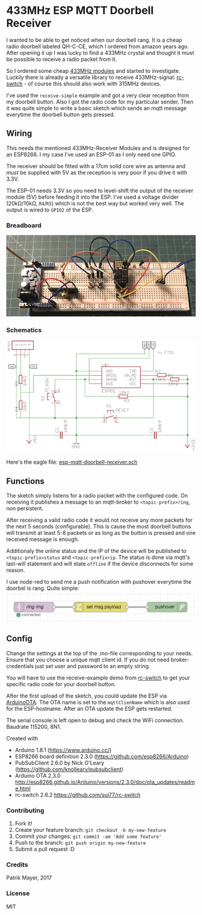 # 433MHz ESP MQTT Doorbell Receiver

I wanted to be able to get noticed when our doorbell rang. It is a cheap radio doorbell labeled QH-C-CE, which I ordered from amazon years ago. 
After opening it up I was lucky to find a 433MHz crystal and thought it must be possible to receive a radio packet from it.

So I ordered some cheap [433MHz modules](https://www.amazon.de/XCSOURCE-Transmitter-Receiver-Arduino-TE122/dp/B00V4ISS38/ref=sr_1_3?ie=UTF8&qid=1490643731&sr=8-3) and started to investigate. Luckily there is already a versatile library to receive 433MHz-signal: [rc-switch](https://github.com/sui77/rc-switch) - of course this should also work with 315MHz devices.

I've used the `receive-simple` example and got a very clear reception from my doorbell button. Also I got the radio code for my particular sender. Then it was quite simple to write a basic sketch which sends an mqtt message everytime the doorbell button gets pressed.

## Wiring
This needs the mentioned 433MHz-Receiver Modules and is designed for an ESP8266. I my case I've used an ESP-01 as I only need one GPIO.

The receiver should be fitted with a 17cm solid core wire as antenna and _must_ be supplied with 5V as the reception is very poor if you drive it with 3.3V.

The ESP-01 needs 3.3V so you need to level-shift the output of the receiver module (5V) before feeding it into the ESP. I've used a voltage divider (20kΩ/10kΩ, `R4`/`R5`) which is not the best way but worked very well. The output is wired to `GPIO2` of the ESP.

### Breadboard
![image of breadboard wiring](esp-mqtt-doorbell-receiver-breadboard.jpg)

### Schematics
![image of circuit schematic](esp-mqtt-doorbell-receiver-circuit.png)

Here's the eagle file: [esp-mqtt-doorbell-receiver.sch](esp-mqtt-doorbell-receiver.sch)

## Functions
The sketch simply listens for a radio packet with the configured code. On receiving it publishes a message to an mqtt-broker to `<topic-prefix>ring`, non persistent.

After receiving a valid radio code it would not receive any more packets for the next 5 seconds (configurable). This is cause the most doorbell buttons will transmit at least 5-8 packets or as long as the button is pressed and one received message is enough.

Additionaly the online status and the IP of the device will be published to `<topic-prefix>status` and `<topic-prefix>ip`. The status is done via mqtt's last-will statement and will state `offline` if the device disconnects for some reason.

I use node-red to send me a push notification with pushover everytime the doorbel is rang. Quite simple:
![image of node-red wiring for pushover](esp-mqtt-doorbell-receiver-node-red.png)

## Config
Change the settings at the top of the .ino-file corresponding to your needs. Ensure that you choose a unique mqtt client id. If you do not need broker-credentials just set user and password to an empty string.

You will have to use the receive-example demo from [rc-switch](https://github.com/sui77/rc-switch) to get your specific radio code for your doorbell button.

After the first upload of the sketch, you could update the ESP via [ArduinoOTA](http://esp8266.github.io/Arduino/versions/2.3.0/doc/ota_updates/readme.html). The OTA name is set to the `mqttClienName` which is also used for the ESP-hostname. After an OTA update the ESP gets restarted.

The serial console is left open to debug and check the WiFi connection. Baudrate 115200, 8N1.

Created with
- Arduino 1.8.1 (https://www.arduino.cc/)
- ESP8266 board definition 2.3.0 (https://github.com/esp8266/Arduino)
- PubSubClient 2.6.0 by Nick O'Leary (https://github.com/knolleary/pubsubclient)
- Arduino OTA 2.3.0 http://esp8266.github.io/Arduino/versions/2.3.0/doc/ota_updates/readme.html
- rc-switch 2.6.2 https://github.com/sui77/rc-switch

### Contributing

1. Fork it!
2. Create your feature branch: `git checkout -b my-new-feature`
3. Commit your changes: `git commit -am 'Add some feature'`
4. Push to the branch: `git push origin my-new-feature`
5. Submit a pull request :D

### Credits
Patrik Mayer, 2017 

### License
MIT
